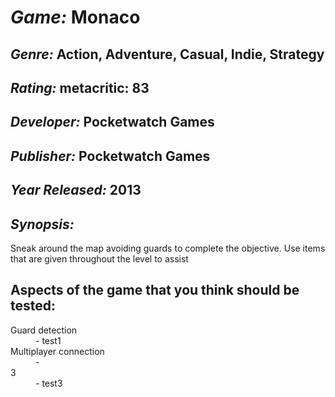 <h1><i>Game:</i> Monaco</h1>

<h2><i>Genre:</i> Action, Adventure, Casual, Indie, Strategy</h2>

<h2><i>Rating:</i> metacritic: 83</h2>

<h2><i>Developer:</i> Pocketwatch Games</h2>

<h2><i>Publisher:</i> Pocketwatch Games</h2>

<h2><i>Year Released:</i> 2013</h2>

<h2><i>Synopsis:</i></h2>
<p>Sneak around the map avoiding guards to complete the objective. Use items that are given throughout the level to assist</p>

<h2>Aspects of the game that you think should be tested:</h2>

<dl>
  <dt>Guard detection</dt>
  <dd>- test1</dd>
  <dt>Multiplayer connection</dt>
  <dd>- </dd>
  <dt>3</dt>
  <dd>- test3</dd>
</dl>

